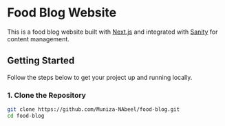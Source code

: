 # Food Blog Website

This is a food blog website built with [Next.js](https://nextjs.org) and integrated with [Sanity](https://www.sanity.io) for content management.

## Getting Started

Follow the steps below to get your project up and running locally.

### 1. Clone the Repository

```bash
git clone https://github.com/Muniza-NAbeel/food-blog.git
cd food-blog

